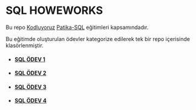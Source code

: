 # SQL HOWEWORKS

Bu repo [Kodluyoruz](https://www.kodluyoruz.org) [Patika-SQL](https://app.patika.dev/courses/sql) eğitimleri kapsamındadır.

Bu eğitimde oluşturulan ödevler kategorize edilerek tek bir repo içerisinde klasörlenmiştir.

* #### [SQL ÖDEV 1](./SQLHW01.sql)
* #### [SQL ÖDEV 2](./SQLHW02.sql)
* #### [SQL ÖDEV 3](./SQLHW03.sql)
* #### [SQL ÖDEV 4](./SQLHW04.sql)